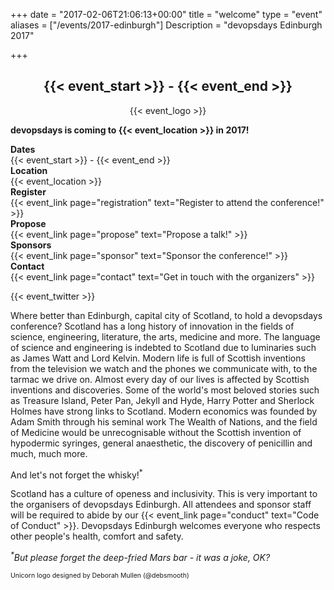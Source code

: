 +++
date = "2017-02-06T21:06:13+00:00"
title = "welcome"
type = "event"
aliases = ["/events/2017-edinburgh"]
Description = "devopsdays Edinburgh 2017"

+++

<div style="text-align:center;">
<h2>{{< event_start >}} - {{< event_end >}}</h2>
</div>

<div style="text-align:center;">
  {{< event_logo >}}
</div>

**devopsdays is coming to {{< event_location >}} in 2017!**

<div class = "row">
  <div class = "col-md-2">
    <strong>Dates</strong>
  </div>
  <div class = "col-md-8">
    {{< event_start >}} - {{< event_end >}}
  </div>
</div>

 <div class = "row">
  <div class = "col-md-2">
    <strong>Location</strong>
  </div>
  <div class = "col-md-8">
    {{< event_location >}}
  </div>
</div> 

 <div class = "row">
  <div class = "col-md-2">
    <strong>Register</strong>
  </div>
  <div class = "col-md-8">
    {{< event_link page="registration" text="Register to attend the conference!" >}}
  </div>
</div> 

 <div class = "row">
  <div class = "col-md-2">
    <strong>Propose</strong>
  </div>
  <div class = "col-md-8">
    {{< event_link page="propose" text="Propose a talk!" >}}
  </div>
</div> 

<!-- <div class = "row">
  <div class = "col-md-2">
    <strong>Program</strong>
  </div>
  <div class = "col-md-8">
    View the {{< event_link page="program" text="program." >}}
  </div>
</div> -->

<!-- <div class = "row">
  <div class = "col-md-2">
    <strong>Speakers</strong>
  </div>
  <div class = "col-md-8">
    Check out the {{< event_link page="speakers" text="speakers!" >}}
  </div>
</div> -->

 <div class = "row">
  <div class = "col-md-2">
    <strong>Sponsors</strong>
  </div>
  <div class = "col-md-8">
    {{< event_link page="sponsor" text="Sponsor the conference!" >}}
  </div>
</div> 

<div class = "row">
  <div class = "col-md-2">
    <strong>Contact</strong>
  </div>
  <div class = "col-md-8">
    {{< event_link page="contact" text="Get in touch with the organizers" >}}
  </div>
</div>


{{< event_twitter >}}

<p>
Where better than Edinburgh, capital city of Scotland, to hold a devopsdays conference? Scotland has a long history of innovation in the fields of science, engineering, literature, the arts, medicine and more. The language of science and engineering is indebted to Scotland due to luminaries such as James Watt and Lord Kelvin. Modern life  is full of Scottish inventions from the television we watch and the phones we communicate with, to the tarmac we drive on. Almost every day of our lives is affected by Scottish inventions and discoveries. Some of the world's most beloved stories such as Treasure Island, Peter Pan, Jekyll and Hyde, Harry Potter and Sherlock Holmes have strong links to Scotland. Modern economics was founded by Adam Smith through his seminal work The Wealth of Nations, and the field of Medicine would be unrecognisable without the Scottish invention of hypodermic syringes, general anaesthetic, the discovery of penicillin and much, much more.
<p>
And let's not forget the whisky!<sup>*</sup>
</p>
<p>
Scotland has a culture of openess and inclusivity. This is very important to the organisers of devopsdays Edinburgh. All attendees and sponsor staff will be required to abide by our {{< event_link page="conduct" text="Code of Conduct" >}}. Devopsdays Edinburgh welcomes everyone who respects other people's health, comfort and safety.
</p>
<p>
<i><sup>*</sup>But please forget the deep-fried Mars bar - it was a joke, OK?</i>
<p style="font-size: 75%">Unicorn logo designed by Deborah Mullen (@debsmooth)</p>